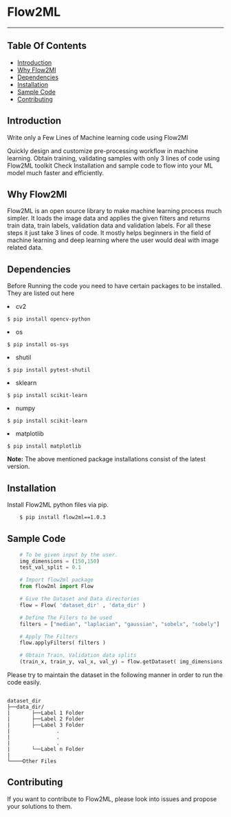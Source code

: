 # Flow2ML
--- 

## Table Of Contents
- [Introduction](#Introduction)
- [Why Flow2Ml](#Why-Flow2Ml)
- [Dependencies](#dependencies)
- [Installation](#Installation)
- [Sample Code](#Sample-Code)
- [Contributing](#Sample-Code)

## Introduction 
<p>Write only a Few Lines of
Machine learning code using
Flow2Ml</p>

<p>Quickly design and customize pre-processing workflow in machine learning.
Obtain training, validating samples with only 3 lines of code using Flow2ML toolkit
Check Installation and sample code to flow into your ML model much faster and efficiently.</p>

## Why Flow2Ml
<p>Flow2ML is an open source library to make machine learning process much simpler. It loads the image data and applies the given filters and returns train data, train labels, validation data and validation labels.
For all these steps it just take 3 lines of code. It mostly helps beginners in the field of machine learning and deep learning where the user would deal with image related data.</p>

## Dependencies
Before Running the code you need to have certain packages to be installed. They are listed out here
<li>cv2</li>

```   
$ pip install opencv-python
```
        
<li>os</li>

```   
$ pip install os-sys
```
    
<li>shutil</li>

```
$ pip install pytest-shutil
```
    
<li>sklearn</li>

```
$ pip install scikit-learn
```
    
<li>numpy</li>

```
$ pip install scikit-learn
```
        
<li>matplotlib</li>

```
$ pip install matplotlib
```
 
<b>Note:</b> The above mentioned package installations consist of the latest version. 

## Installation
Install Flow2ML python files via pip.

```sh
    $ pip install flow2ml==1.0.3
```


## Sample Code
```py
    # To be given input by the user.
    img_dimensions = (150,150)
    test_val_split = 0.1

    # Import flow2ml package
    from flow2ml import Flow

    # Give the Dataset and Data directories
    flow = Flow( 'dataset_dir' , 'data_dir' )

    # Define The Filers to be used
    filters = ["median", "laplacian", "gaussian", "sobelx", "sobely"]

    # Apply The Filters
    flow.applyFilters( filters )

    # Obtain Train, Validation data splits
    (train_x, train_y, val_x, val_y) = flow.getDataset( img_dimensions, test_val_split )
```

Please try to maintain the dataset in the following manner in order to run the code easily.
```text

dataset_dir
├──data_dir/
|       ├──Label 1 Folder
|       ├──Label 2 Folder
|       ├──Label 3 Folder  
|               .
|               .
|               .        
|       └──Label n Folder 
| 
└────Other Files

```


## Contributing
If you want to contribute to Flow2ML, please look into issues and propose your solutions to them.
